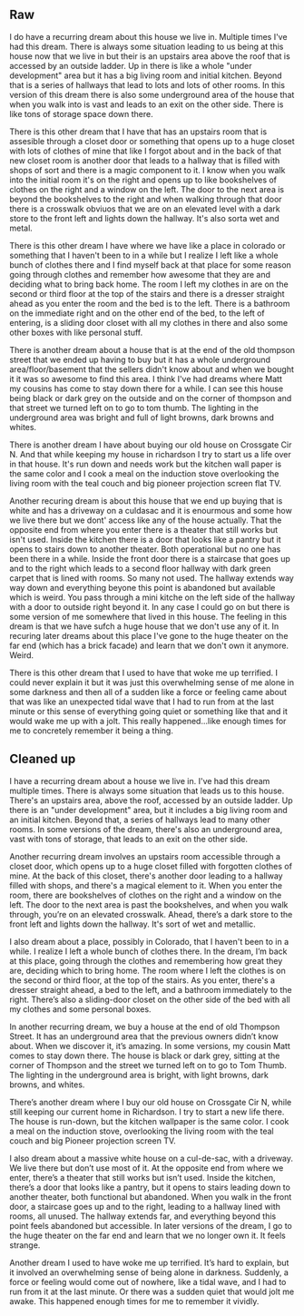 ## Raw
I do have a recurring dream about this house we live in. Multiple times I've had this dream. There is always some situation leading to us being at this house now that we live in but their is an upstairs area above the roof that is accessed by an outside ladder. Up in there is like a whole "under development" area but it has a big living room and initial kitchen. Beyond that is a series of hallways that lead to lots and lots of other rooms. In this version of this dream there is also some underground area of the house that when you walk into is vast and leads to an exit on the other side. There is like tons of storage space down there. 

There is this other dream that I have that has an upstairs room that is assesible through a closet door or something that opens up to a huge closet with lots of clothes of mine that like I forgot about and in the back of that new closet room is another door that leads to a hallway that is filled with shops of sort and there is a magic component to it. I know when you walk into the initial room it's on the right and opens up to like bookshelves of clothes on the right and a window on the left. The door to the next area is beyond the bookshelves to the right and when walking through that door there is a crosswalk obviuos that we are on an elevated level with a dark store to the front left and lights down the hallway. It's also sorta wet and metal. 

There is this other dream I have where we have like a place in colorado or something that I haven't been to in a while but I realize I left like a whole bunch of clothes there and I find myself back at that place for some reason going through clothes and remember how awesome that they are and deciding what to bring back home. The room I left my clothes in are on the second or third floor at the top of the stairs and there is a dresser straight ahead as you enter the room and the bed is to the left. There is a bathroom on the immediate right and on the other end of the bed, to the left of entering, is a sliding door closet with all my clothes in there and also some other boxes with like personal stuff. 

There is another dream about a house that is at the end of the old thompson street that we ended up having to buy but it has a whole underground area/floor/basement that the sellers didn't know about and when we bought it it was so awesome to find this area. I think I've had dreams where Matt my cousins has come to stay down there for a while. I can see this house being black or dark grey on the outside and on the corner of thompson and that street we turned left on to go to tom thumb. The lighting in the underground area was bright and full of light browns, dark browns and whites. 

There is another dream I have about buying our old house on Crossgate Cir N. And that while keeping my house in richardson I try to start us a life over in that house. It's run down and needs work but the kitchen wall paper is the same color and I cook a meal on the induction stove overlooking the living room with the teal couch and big pioneer projection screen flat TV. 

Another recuring dream is about this house that we end up buying that is white and has a driveway on a culdasac and it is enourmous and some how we live there but we dont' access like any of the house actually. That the opposite end from where you enter there is a theater that still works but isn't used. Inside the kitchen there is a door that looks like a pantry but it opens to stairs down to another theater. Both operational but no one has been there in a while. Inside the front door there is a staircase that goes up and to the right which leads to a second floor hallway with dark green carpet that is lined with rooms. So many not used. The hallway extends way way down and everything beyone this point is abandoned but available which is weird. You pass through a mini kitche on the left side of the hallway with a door to outside right beyond it. In any case I could go on but there is some version of me somewhere that lived in this house. The feeling in this dream is that we have sufch a huge house that we don't use any of it. In recuring later dreams about this place I've gone to the huge theater on the far end (which has a brick facade) and learn that we don't own it anymore. Weird. 

There is this other dream that I used to have that woke me up terrified. I could never explain it but it was just this overwhelming sense of me alone in some darkness and then all of a sudden like a force or feeling came about that was like an unexpected tidal wave that I had to run from at the last minute or this sense of everything going quiet or something like that and it would wake me up with a jolt. This really happened...like enough times for me to concretely remember it being a thing. 

## Cleaned up
I have a recurring dream about a house we live in. I've had this dream multiple times. There is always some situation that leads us to this house. There's an upstairs area, above the roof, accessed by an outside ladder. Up there is an "under development" area, but it includes a big living room and an initial kitchen. Beyond that, a series of hallways lead to many other rooms. In some versions of the dream, there's also an underground area, vast with tons of storage, that leads to an exit on the other side.

Another recurring dream involves an upstairs room accessible through a closet door, which opens up to a huge closet filled with forgotten clothes of mine. At the back of this closet, there's another door leading to a hallway filled with shops, and there's a magical element to it. When you enter the room, there are bookshelves of clothes on the right and a window on the left. The door to the next area is past the bookshelves, and when you walk through, you’re on an elevated crosswalk. Ahead, there’s a dark store to the front left and lights down the hallway. It's sort of wet and metallic.

I also dream about a place, possibly in Colorado, that I haven't been to in a while. I realize I left a whole bunch of clothes there. In the dream, I’m back at this place, going through the clothes and remembering how great they are, deciding which to bring home. The room where I left the clothes is on the second or third floor, at the top of the stairs. As you enter, there's a dresser straight ahead, a bed to the left, and a bathroom immediately to the right. There’s also a sliding-door closet on the other side of the bed with all my clothes and some personal boxes.

In another recurring dream, we buy a house at the end of old Thompson Street. It has an underground area that the previous owners didn’t know about. When we discover it, it’s amazing. In some versions, my cousin Matt comes to stay down there. The house is black or dark grey, sitting at the corner of Thompson and the street we turned left on to go to Tom Thumb. The lighting in the underground area is bright, with light browns, dark browns, and whites.

There’s another dream where I buy our old house on Crossgate Cir N, while still keeping our current home in Richardson. I try to start a new life there. The house is run-down, but the kitchen wallpaper is the same color. I cook a meal on the induction stove, overlooking the living room with the teal couch and big Pioneer projection screen TV.

I also dream about a massive white house on a cul-de-sac, with a driveway. We live there but don’t use most of it. At the opposite end from where we enter, there’s a theater that still works but isn’t used. Inside the kitchen, there’s a door that looks like a pantry, but it opens to stairs leading down to another theater, both functional but abandoned. When you walk in the front door, a staircase goes up and to the right, leading to a hallway lined with rooms, all unused. The hallway extends far, and everything beyond this point feels abandoned but accessible. In later versions of the dream, I go to the huge theater on the far end and learn that we no longer own it. It feels strange.

Another dream I used to have woke me up terrified. It’s hard to explain, but it involved an overwhelming sense of being alone in darkness. Suddenly, a force or feeling would come out of nowhere, like a tidal wave, and I had to run from it at the last minute. Or there was a sudden quiet that would jolt me awake. This happened enough times for me to remember it vividly.